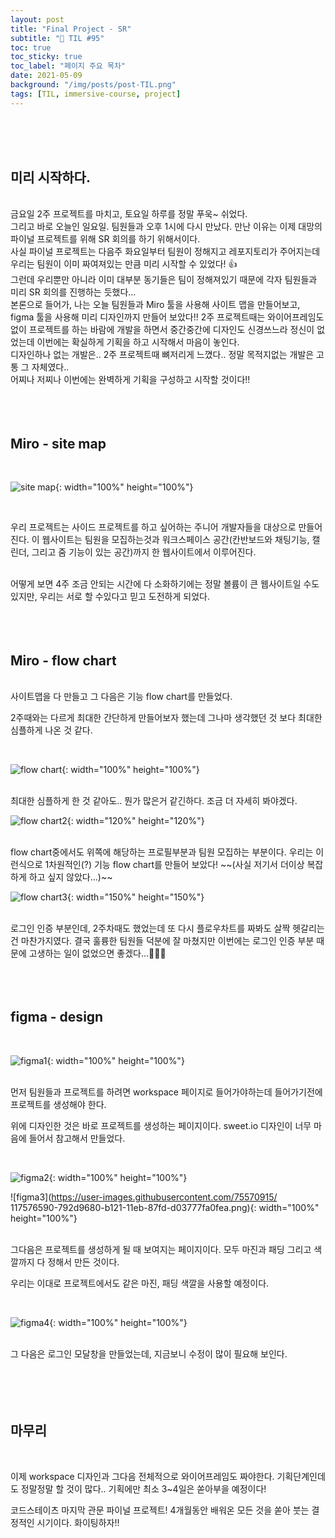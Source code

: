 ```yaml
---
layout: post
title: "Final Project - SR"
subtitle: "📅 TIL #95"
toc: true
toc_sticky: true
toc_label: "페이지 주요 목차"
date: 2021-05-09
background: "/img/posts/post-TIL.png"
tags: [TIL, immersive-course, project]
---
```


<br/>
<br/>
<br/>

## 미리 시작하다.

<br/>
금요일 2주 프로젝트를 마치고, 토요일 하루를 정말 푸욱~ 쉬었다.

<br/>
그리고 바로 오늘인 일요일. 팀원들과 오후 1시에 다시 만났다. 만난 이유는 이제 대망의 파이널 프로젝트를 위해 SR 회의를 하기 위해서이다.

<br/>
사실 파이널 프로젝트는 다음주 화요일부터 팀원이 정해지고 레포지토리가 주어지는데 우리는 팀원이 이미 짜여져있는 만큼 미리 시작할 수 있었다! 👍

<br/>
그런데 우리뿐만 아니라 이미 대부분 동기들은 팀이 정해져있기 때문에 각자 팀원들과 미리 SR 회의를 진행하는 듯했다...

<br/>
본론으로 들어가, 나는 오늘 팀원들과 Miro 툴을 사용해 사이트 맵을 만들어보고, figma 툴을 사용해 미리 디자인까지 만들어 보았다!! 2주 프로젝트때는 와이어프레임도 없이 프로젝트를 하는 바람에 개발을 하면서 중간중간에 디자인도 신경쓰느라 정신이 없었는데 이번에는 확실하게 기획을 하고 시작해서 마음이 놓인다.

<br/>
디자인하나 없는 개발은.. 2주 프로젝트때 뼈저리게 느꼈다.. 정말 목적지없는 개발은 고통 그 자체였다..

<br/>
어찌나 저찌나 이번에는 완벽하게 기획을 구성하고 시작할 것이다!!

<br/>
<br/>
<br/>
<br/>

## Miro - site map

<br/>

![site map](https://user-images.githubusercontent.com/75570915/117576022-2c48c080-b11f-11eb-8f3d-67a0168aee57.png){: width="100%" height="100%"}

<br/>

우리 프로젝트는 사이드 프로젝트를 하고 싶어하는 주니어 개발자들을 대상으로 만들어진다. 이 웹사이트는 팀원을 모집하는것과 워크스페이스 공간(칸반보드와 채팅기능, 캘린더, 그리고 줌 기능이 있는 공간)까지 한 웹사이트에서 이루어진다.

<br/>
어떻게 보면 4주 조금 안되는 시간에 다 소화하기에는 정말 볼륨이 큰 웹사이트일 수도 있지만, 우리는 서로 할 수있다고 믿고 도전하게 되었다.

<br/>
<br/>
<br/>
<br/>

## Miro - flow chart

<br/>
사이트맵을 다 만들고 그 다음은 기능 flow chart를 만들었다.

2주때와는 다르게 최대한 간단하게 만들어보자 했는데 그나마 생각했던 것 보다 최대한 심플하게 나온 것 같다.

<br/>

![flow chart](https://user-images.githubusercontent.com/75570915/117575990-0d4a2e80-b11f-11eb-878b-bbdfbf5b37e9.png){: width="100%" height="100%"}

<br/>
최대한 심플하게 한 것 같아도.. 뭔가 많은거 같긴하다. 조금 더 자세히 봐야겠다.

<br/>

![flow chart2](https://user-images.githubusercontent.com/75570915/117575992-0de2c500-b11f-11eb-84d3-cf950dfa4973.png){: width="120%" height="120%"}

<br/>
flow chart중에서도 위쪽에 해당하는 프로필부분과 팀원 모집하는 부분이다. 우리는 이런식으로 1차원적인(?) 기능 flow chart를 만들어 보았다! ~~(사실 저기서 더이상 복잡하게 하고 싶지 않았다...)~~

<br/>

![flow chart3](https://user-images.githubusercontent.com/75570915/117575993-0e7b5b80-b11f-11eb-8174-950858bd5831.png){: width="150%" height="150%"}

<br/>
로그인 인증 부분인데, 2주차때도 했었는데 또 다시 플로우차트를 짜봐도 살짝 헷갈리는건 마찬가지였다. 결국 훌륭한 팀원들 덕분에 잘 마쳤지만 이번에는 로그인 인증 부분 때문에 고생하는 일이 없었으면 좋겠다...🙏🙏🙏

<br/>
<br/>
<br/>
<br/>

## figma - design

<br/>

![figma1](https://user-images.githubusercontent.com/75570915/117576584-77fc6980-b121-11eb-9269-cc2948f5fdf2.png){: width="100%" height="100%"}

<br/>
먼저 팀원들과 프로젝트를 하려면 workspace 페이지로 들어가야하는데 들어가기전에 프로젝트를 생성해야 한다.

위에 디자인한 것은 바로 프로젝트를 생성하는 페이지이다. sweet.io 디자인이 너무 마음에 들어서 참고해서 만들었다.

<br/>

![figma2](https://user-images.githubusercontent.com/75570915/117576588-78950000-b121-11eb-8ae9-688fd9a52c6c.png){: width="100%" height="100%"}

![figma3](https://user-images.githubusercontent.com/75570915/
117576590-792d9680-b121-11eb-87fd-d03777fa0fea.png){: width="100%" height="100%"}

<br/>
그다음은 프로젝트를 생성하게 될 때 보여지는 페이지이다. 모두 마진과 패딩 그리고 색깔까지 다 정해서 만든 것이다.

우리는 이대로 프로젝트에서도 같은 마진, 패딩 색깔을 사용할 예정이다.

<br/>

![figma4](https://user-images.githubusercontent.com/75570915/117576591-792d9680-b121-11eb-8d9d-5aff48fce935.png){: width="100%" height="100%"}

<br/>
그 다음은 로그인 모달창을 만들었는데, 지금보니 수정이 많이 필요해 보인다.

<br/>
<br/>
<br/>
<br/>
<br/>

## 마무리

<br/>

이제 workspace 디자인과 그다음 전체적으로 와이어프레임도 짜야한다. 기획단계인데도 정말정말 할 것이 많다.. 기획에만 최소 3~4일은 쏟아부을 예정이다!

코드스테이츠 마지막 관문 파이널 프로젝트! 4개월동안 배워온 모든 것을 쏟아 붓는 결정적인 시기이다. 화이팅하자!!

<br/>
<br/>
<br/>
<br/>
<br/>
<br/>
